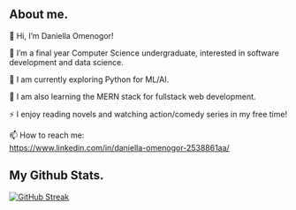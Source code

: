## About me.

👋 Hi, I’m Daniella Omenogor!

👀 I’m a final year Computer Science undergraduate, interested in software development and data science.

🌱 I am currently exploring Python for ML/AI.

🌱 I am also learning the MERN stack for fullstack web development.

⚡ I enjoy reading novels and watching action/comedy series in my free time!


📫 How to reach me:  
     <https://www.linkedin.com/in/daniella-omenogor-2538861aa/>
 
 
## My Github Stats.

[![GitHub Streak](http://github-readme-streak-stats.herokuapp.com?user=Danie-O&theme=highcontrast&border_radius=5.4)](https://git.io/streak-stats)

<!-- <a href="http://www.github.com/Danie-O"><img src="https://github-readme-stats.vercel.app/api?username=Danie-O&show_icons=true&hide=&count_private=true&title_color=FA7000&text_color=ffffff&icon_color=FA7000&bg_color=1c1917&hide_border=true&show_icons=true" alt="Danie-O's GitHub stats" /></a> -->
<!---
Danie-O/Danie-O is a ✨ special ✨ repository because its `README.md` (this file) appears on your GitHub profile.
You can click the Preview link to take a look at your changes.
--->
